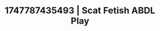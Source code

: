 ---
categories:
- Anal
- Close contact
- Office affair
- Ethical porn
- Morning after
image: /assets/images/1747787435493.jpg
layout: post
seo:
  description: Featured content with premium ABDL Play, Scat Fetish. HD images available.
  keywords: ABDL Play, Scat Fetish
  og_image: /assets/images/1747787435493.jpg
  schema_type: VisualArtwork
tags:
- '#1747787435493'
- Scat Fetish
- ABDL Play
title: 1747787435493 | Scat Fetish ABDL Play
---